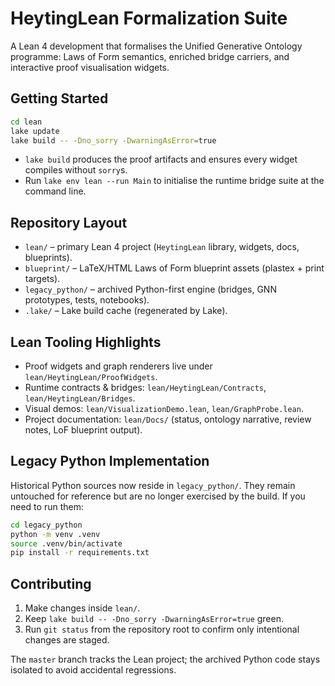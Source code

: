 # HeytingLean Formalization Suite

A Lean 4 development that formalises the Unified Generative Ontology programme: Laws of Form semantics, enriched bridge carriers, and interactive proof visualisation widgets.

## Getting Started

```bash
cd lean
lake update
lake build -- -Dno_sorry -DwarningAsError=true
```

- `lake build` produces the proof artifacts and ensures every widget compiles without `sorry`s.
- Run `lake env lean --run Main` to initialise the runtime bridge suite at the command line.

## Repository Layout

- `lean/` – primary Lean 4 project (`HeytingLean` library, widgets, docs, blueprints).
- `blueprint/` – LaTeX/HTML Laws of Form blueprint assets (plastex + print targets).
- `legacy_python/` – archived Python-first engine (bridges, GNN prototypes, tests, notebooks).
- `.lake/` – Lake build cache (regenerated by Lake).

## Lean Tooling Highlights

- Proof widgets and graph renderers live under `lean/HeytingLean/ProofWidgets`.
- Runtime contracts & bridges: `lean/HeytingLean/Contracts`, `lean/HeytingLean/Bridges`.
- Visual demos: `lean/VisualizationDemo.lean`, `lean/GraphProbe.lean`.
- Project documentation: `lean/Docs/` (status, ontology narrative, review notes, LoF blueprint output).

## Legacy Python Implementation

Historical Python sources now reside in `legacy_python/`. They remain untouched for reference but are no longer exercised by the build. If you need to run them:

```bash
cd legacy_python
python -m venv .venv
source .venv/bin/activate
pip install -r requirements.txt
```

## Contributing

1. Make changes inside `lean/`.
2. Keep `lake build -- -Dno_sorry -DwarningAsError=true` green.
3. Run `git status` from the repository root to confirm only intentional changes are staged.

The `master` branch tracks the Lean project; the archived Python code stays isolated to avoid accidental regressions.
